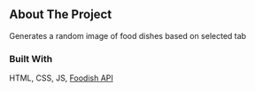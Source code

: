 ## About The Project
Generates a random image of food dishes based on selected tab

### Built With
HTML, CSS, JS, [Foodish API](https://github.com/surhud004/Foodish)
